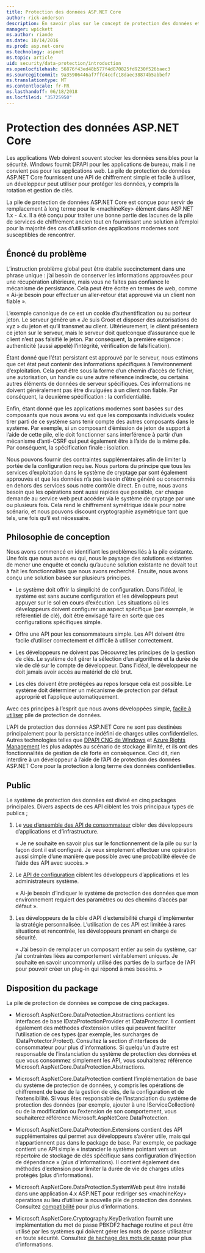 ```yaml
---
title: Protection des données ASP.NET Core
author: rick-anderson
description: En savoir plus sur le concept de protection des données et les principes de conception de l’API de Protection de données ASP.NET Core.
manager: wpickett
ms.author: riande
ms.date: 10/14/2016
ms.prod: asp.net-core
ms.technology: aspnet
ms.topic: article
uid: security/data-protection/introduction
ms.openlocfilehash: 56876f43ed48b577f4d870825fd9230f526baec3
ms.sourcegitcommit: 9a35906446af7ffd4ccfc18daec38874b5abbef7
ms.translationtype: MT
ms.contentlocale: fr-FR
ms.lasthandoff: 06/18/2018
ms.locfileid: "35725950"
---
```

# <a name="aspnet-core-data-protection"></a>Protection des données ASP.NET Core

Les applications Web doivent souvent stocker les données sensibles pour la sécurité. Windows fournit DPAPI pour les applications de bureau, mais il ne convient pas pour les applications web. La pile de protection de données ASP.NET Core fournissent une API de chiffrement simple et facile à utiliser, un développeur peut utiliser pour protéger les données, y compris la rotation et gestion de clés.

La pile de protection de données ASP.NET Core est conçue pour servir de remplacement à long terme pour le &lt;machineKey&gt; élément dans ASP.NET 1.x - 4.x. Il a été conçu pour traiter une bonne partie des lacunes de la pile de services de chiffrement ancien tout en fournissant une solution à l’emploi pour la majorité des cas d’utilisation des applications modernes sont susceptibles de rencontrer.

## <a name="problem-statement"></a>Énoncé du problème

L’instruction problème global peut être établie succinctement dans une phrase unique : j’ai besoin de conserver les informations approuvées pour une récupération ultérieure, mais vous ne faites pas confiance le mécanisme de persistance. Cela peut être écrite en termes de web, comme « Ai-je besoin pour effectuer un aller-retour état approuvé via un client non fiable ».

L’exemple canonique de ce est un cookie d’authentification ou au porteur jeton. Le serveur génère un « Je suis Groot et disposer des autorisations de xyz » du jeton et qu’il transmet au client. Ultérieurement, le client présentera ce jeton sur le serveur, mais le serveur doit quelconque d’assurance que le client n’est pas falsifié le jeton. Par conséquent, la première exigence : authenticité (aussi appelé) l’intégrité, vérification de falsification).

Étant donné que l’état persistant est approuvé par le serveur, nous estimons que cet état peut contenir des informations spécifiques à l’environnement d’exploitation. Cela peut être sous la forme d’un chemin d’accès de fichier, une autorisation, un handle ou une autre référence indirecte, ou certains autres éléments de données de serveur spécifiques. Ces informations ne doivent généralement pas être divulguées à un client non fiable. Par conséquent, la deuxième spécification : la confidentialité.

Enfin, étant donné que les applications modernes sont basées sur des composants que nous avons vu est que les composants individuels voulez tirer parti de ce système sans tenir compte des autres composants dans le système. Par exemple, si un composant d’émission de jeton de support à l’aide de cette pile, elle doit fonctionner sans interférence à partir d’un mécanisme d’anti-CSRF qui peut également être à l’aide de la même pile. Par conséquent, la spécification finale : isolation.

Nous pouvons fournir des contraintes supplémentaires afin de limiter la portée de la configuration requise. Nous partons du principe que tous les services d’exploitation dans le système de cryptage par sont également approuvés et que les données n’a pas besoin d’être généré ou consommés en dehors des services sous notre contrôle direct. En outre, nous avons besoin que les opérations sont aussi rapides que possible, car chaque demande au service web peut accéder via le système de cryptage par une ou plusieurs fois. Cela rend le chiffrement symétrique idéale pour notre scénario, et nous pouvons discount cryptographie asymétrique tant que tels, une fois qu’il est nécessaire.

## <a name="design-philosophy"></a>Philosophie de conception

Nous avons commencé en identifiant les problèmes liés à la pile existante. Une fois que nous avons eu qui, nous le paysage des solutions existantes de mener une enquête et conclu qu’aucune solution existante ne devait tout à fait les fonctionnalités que nous avons recherché. Ensuite, nous avons conçu une solution basée sur plusieurs principes.

* Le système doit offrir la simplicité de configuration. Dans l’idéal, le système est sans aucune configuration et les développeurs peut appuyer sur le sol en cours d’exécution. Les situations où les développeurs doivent configurer un aspect spécifique (par exemple, le référentiel de clé), doit être envisagé faire en sorte que ces configurations spécifiques simple.

* Offre une API pour les consommateurs simple. Les API doivent être facile d’utiliser correctement et difficile à utiliser correctement.

* Les développeurs ne doivent pas Découvrez les principes de la gestion de clés. Le système doit gérer la sélection d’un algorithme et la durée de vie de clé sur le compte de développeur. Dans l’idéal, le développeur ne doit jamais avoir accès au matériel de clé brut.

* Les clés doivent être protégées au repos lorsque cela est possible. Le système doit déterminer un mécanisme de protection par défaut approprié et l’applique automatiquement.

Avec ces principes à l’esprit que nous avons développées simple, [facile à utiliser](xref:security/data-protection/using-data-protection) pile de protection de données.

L’API de protection des données ASP.NET Core ne sont pas destinées principalement pour la persistance indéfini de charges utiles confidentielles. Autres technologies telles que [DPAPI CNG de Windows](https://msdn.microsoft.com/library/windows/desktop/hh706794%28v=vs.85%29.aspx) et [Azure Rights Management](https://docs.microsoft.com/rights-management/) les plus adaptés au scénario de stockage illimité, et ils ont des fonctionnalités de gestion de clé forte en conséquence. Ceci dit, rien interdire à un développeur à l’aide de l’API de protection des données ASP.NET Core pour la protection à long terme des données confidentielles.

## <a name="audience"></a>Public

Le système de protection des données est divisé en cinq packages principales. Divers aspects de ces API ciblent les trois principaux types de publics ;

1. Le [vue d’ensemble des API de consommateur](xref:security/data-protection/consumer-apis/overview) cibler des développeurs d’applications et d’infrastructure.

   « Je ne souhaite en savoir plus sur le fonctionnement de la pile ou sur la façon dont il est configuré. Je veux simplement effectuer une opération aussi simple d’une manière que possible avec une probabilité élevée de l’aide des API avec succès. »

2. Le [API de configuration](xref:security/data-protection/configuration/overview) ciblent les développeurs d’applications et les administrateurs système.

   « Ai-je besoin d’indiquer le système de protection des données que mon environnement requiert des paramètres ou des chemins d’accès par défaut ».

3. Les développeurs de la cible d’API d’extensibilité chargé d’implémenter la stratégie personnalisée. L’utilisation de ces API est limitée à rares situations et rencontrée, les développeurs prenant en charge de sécurité.

   « J’ai besoin de remplacer un composant entier au sein du système, car j’ai contraintes liées au comportement véritablement uniques. Je souhaite en savoir uncommonly utilisé des parties de la surface de l’API pour pouvoir créer un plug-in qui répond à mes besoins. »

## <a name="package-layout"></a>Disposition du package

La pile de protection de données se compose de cinq packages.

* Microsoft.AspNetCore.DataProtection.Abstractions contient les interfaces de base IDataProtectionProvider et IDataProtector. Il contient également des méthodes d’extension utiles qui peuvent faciliter l’utilisation de ces types (par exemple, les surcharges de IDataProtector.Protect). Consultez la section d’interfaces de consommateur pour plus d’informations. Si quelqu'un d’autre est responsable de l’instanciation du système de protection des données et que vous consommez simplement les API, vous souhaiterez référence Microsoft.AspNetCore.DataProtection.Abstractions.

* Microsoft.AspNetCore.DataProtection contient l’implémentation de base du système de protection de données, y compris les opérations de chiffrement de base de la gestion de clés, de la configuration et de l’extensibilité. Si vous êtes responsable de l’instanciation du système de protection des données (par exemple, ajouter à une IServiceCollection) ou de la modification ou l’extension de son comportement, vous souhaiterez référence Microsoft.AspNetCore.DataProtection.

* Microsoft.AspNetCore.DataProtection.Extensions contient des API supplémentaires qui permet aux développeurs s’avérer utile, mais qui n’appartiennent pas dans le package de base. Par exemple, ce package contient une API simple « instancier le système pointant vers un répertoire de stockage de clés spécifique sans configuration d’injection de dépendance » (plus d’informations). Il contient également des méthodes d’extension pour limiter la durée de vie de charges utiles protégés (plus d’informations).

* Microsoft.AspNetCore.DataProtection.SystemWeb peut être installé dans une application 4.x ASP.NET pour rediriger ses &lt;machineKey&gt; operations au lieu d’utiliser la nouvelle pile de protection des données. Consultez [compatibilité](xref:security/data-protection/compatibility/replacing-machinekey#compatibility-replacing-machinekey) pour plus d’informations.

* Microsoft.AspNetCore.Cryptography.KeyDerivation fournit une implémentation du mot de passe PBKDF2 hachage routine et peut être utilisé par les systèmes qui doivent gérer les mots de passe utilisateur en toute sécurité. Consultez [de hachage des mots de passe](xref:security/data-protection/consumer-apis/password-hashing) pour plus d’informations.
